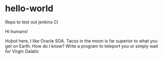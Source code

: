 # hello-world
Repo to test out jenkins CI

Hi humans!

Hubot here, I like Oracle SOA.
Tacos in the moon is far superior to what you get on Earth.
How do I know? Write a program to teleport you or simply wait for Virgin Galatic
